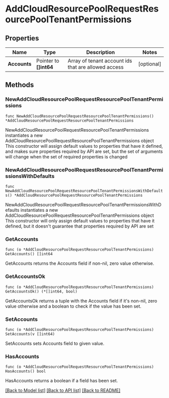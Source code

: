 # AddCloudResourcePoolRequestResourcePoolTenantPermissions

## Properties

Name | Type | Description | Notes
------------ | ------------- | ------------- | -------------
**Accounts** | Pointer to **[]int64** | Array of tenant account ids that are allowed access | [optional] 

## Methods

### NewAddCloudResourcePoolRequestResourcePoolTenantPermissions

`func NewAddCloudResourcePoolRequestResourcePoolTenantPermissions() *AddCloudResourcePoolRequestResourcePoolTenantPermissions`

NewAddCloudResourcePoolRequestResourcePoolTenantPermissions instantiates a new AddCloudResourcePoolRequestResourcePoolTenantPermissions object
This constructor will assign default values to properties that have it defined,
and makes sure properties required by API are set, but the set of arguments
will change when the set of required properties is changed

### NewAddCloudResourcePoolRequestResourcePoolTenantPermissionsWithDefaults

`func NewAddCloudResourcePoolRequestResourcePoolTenantPermissionsWithDefaults() *AddCloudResourcePoolRequestResourcePoolTenantPermissions`

NewAddCloudResourcePoolRequestResourcePoolTenantPermissionsWithDefaults instantiates a new AddCloudResourcePoolRequestResourcePoolTenantPermissions object
This constructor will only assign default values to properties that have it defined,
but it doesn't guarantee that properties required by API are set

### GetAccounts

`func (o *AddCloudResourcePoolRequestResourcePoolTenantPermissions) GetAccounts() []int64`

GetAccounts returns the Accounts field if non-nil, zero value otherwise.

### GetAccountsOk

`func (o *AddCloudResourcePoolRequestResourcePoolTenantPermissions) GetAccountsOk() (*[]int64, bool)`

GetAccountsOk returns a tuple with the Accounts field if it's non-nil, zero value otherwise
and a boolean to check if the value has been set.

### SetAccounts

`func (o *AddCloudResourcePoolRequestResourcePoolTenantPermissions) SetAccounts(v []int64)`

SetAccounts sets Accounts field to given value.

### HasAccounts

`func (o *AddCloudResourcePoolRequestResourcePoolTenantPermissions) HasAccounts() bool`

HasAccounts returns a boolean if a field has been set.


[[Back to Model list]](../README.md#documentation-for-models) [[Back to API list]](../README.md#documentation-for-api-endpoints) [[Back to README]](../README.md)


